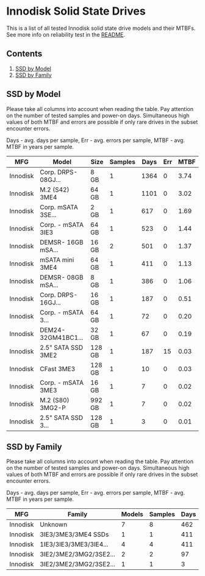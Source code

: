 Innodisk Solid State Drives
===========================

This is a list of all tested Innodisk solid state drive models and their MTBFs. See
more info on reliability test in the [README](https://github.com/bsdhw/SMART).

Contents
--------

1. [ SSD by Model  ](#ssd-by-model)
2. [ SSD by Family ](#ssd-by-family)

SSD by Model
------------

Please take all columns into account when reading the table. Pay attention on the
number of tested samples and power-on days. Simultaneous high values of both MTBF
and errors are possible if only rare drives in the subset encounter errors.

Days - avg. days per sample,
Err  - avg. errors per sample,
MTBF - avg. MTBF in years per sample.

| MFG       | Model              | Size   | Samples | Days  | Err   | MTBF |
|-----------|--------------------|--------|---------|-------|-------|------|
| Innodisk  | Corp. DRPS-08GJ... | 8 GB   | 1       | 1364  | 0     | 3.74   |
| Innodisk  | M.2 (S42) 3ME4     | 64 GB  | 1       | 1101  | 0     | 3.02   |
| Innodisk  | Corp. mSATA 3SE... | 2 GB   | 1       | 617   | 0     | 1.69   |
| Innodisk  | Corp. - mSATA 3IE3 | 64 GB  | 1       | 523   | 0     | 1.44   |
| Innodisk  | DEMSR- 16GB mSA... | 16 GB  | 2       | 501   | 0     | 1.37   |
| Innodisk  | mSATA mini 3ME4    | 64 GB  | 1       | 411   | 0     | 1.13   |
| Innodisk  | DEMSR- 08GB mSA... | 8 GB   | 1       | 386   | 0     | 1.06   |
| Innodisk  | Corp. DRPS-16GJ... | 16 GB  | 1       | 187   | 0     | 0.51   |
| Innodisk  | Corp. - mSATA 3... | 64 GB  | 1       | 72    | 0     | 0.20   |
| Innodisk  | DEM24-32GM41BC1... | 32 GB  | 1       | 67    | 0     | 0.19   |
| Innodisk  | 2.5" SATA SSD 3ME2 | 128 GB | 1       | 187   | 15    | 0.03   |
| Innodisk  | CFast 3ME3         | 128 GB | 1       | 10    | 0     | 0.03   |
| Innodisk  | Corp. - mSATA 3ME3 | 16 GB  | 1       | 7     | 0     | 0.02   |
| Innodisk  | M.2 (S80) 3MG2-P   | 992 GB | 1       | 7     | 0     | 0.02   |
| Innodisk  | 2.5" SATA SSD 3... | 128 GB | 1       | 3     | 0     | 0.01   |

SSD by Family
-------------

Please take all columns into account when reading the table. Pay attention on the
number of tested samples and power-on days. Simultaneous high values of both MTBF
and errors are possible if only rare drives in the subset encounter errors.

Days - avg. days per sample,
Err  - avg. errors per sample,
MTBF - avg. MTBF in years per sample.

| MFG       | Family                 | Models | Samples | Days  | Err   | MTBF |
|-----------|------------------------|--------|---------|-------|-------|------|
| Innodisk  | Unknown                | 7      | 8       | 462   | 0     | 1.27   |
| Innodisk  | 3IE3/3ME3/3ME4 SSDs    | 1      | 1       | 411   | 0     | 1.13   |
| Innodisk  | 1IE3/3IE3/3ME3/3IE4... | 4      | 4       | 411   | 0     | 1.13   |
| Innodisk  | 3IE2/3ME2/3MG2/3SE2... | 2      | 2       | 97    | 8     | 0.03   |
| Innodisk  | 3IE2/3ME2/3MG2/3SE2... | 1      | 1       | 3     | 0     | 0.01   |
